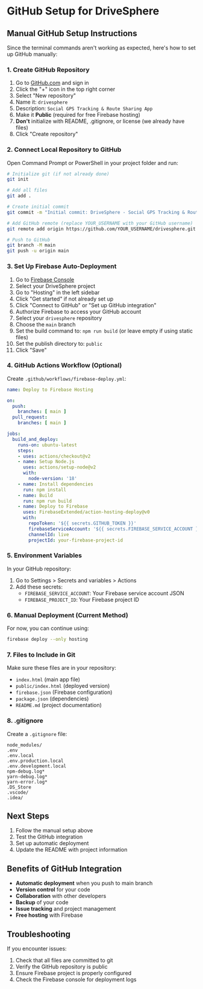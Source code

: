 # GitHub Setup for DriveSphere

## Manual GitHub Setup Instructions

Since the terminal commands aren't working as expected, here's how to set up GitHub manually:

### 1. Create GitHub Repository

1. Go to [GitHub.com](https://github.com) and sign in
2. Click the "+" icon in the top right corner
3. Select "New repository"
4. Name it: `drivesphere`
5. Description: `Social GPS Tracking & Route Sharing App`
6. Make it **Public** (required for free Firebase hosting)
7. **Don't** initialize with README, .gitignore, or license (we already have files)
8. Click "Create repository"

### 2. Connect Local Repository to GitHub

Open Command Prompt or PowerShell in your project folder and run:

```bash
# Initialize git (if not already done)
git init

# Add all files
git add .

# Create initial commit
git commit -m "Initial commit: DriveSphere - Social GPS Tracking & Route Sharing App"

# Add GitHub remote (replace YOUR_USERNAME with your GitHub username)
git remote add origin https://github.com/YOUR_USERNAME/drivesphere.git

# Push to GitHub
git branch -M main
git push -u origin main
```

### 3. Set Up Firebase Auto-Deployment

1. Go to [Firebase Console](https://console.firebase.google.com)
2. Select your DriveSphere project
3. Go to "Hosting" in the left sidebar
4. Click "Get started" if not already set up
5. Click "Connect to GitHub" or "Set up GitHub integration"
6. Authorize Firebase to access your GitHub account
7. Select your `drivesphere` repository
8. Choose the `main` branch
9. Set the build command to: `npm run build` (or leave empty if using static files)
10. Set the publish directory to: `public`
11. Click "Save"

### 4. GitHub Actions Workflow (Optional)

Create `.github/workflows/firebase-deploy.yml`:

```yaml
name: Deploy to Firebase Hosting

on:
  push:
    branches: [ main ]
  pull_request:
    branches: [ main ]

jobs:
  build_and_deploy:
    runs-on: ubuntu-latest
    steps:
    - uses: actions/checkout@v2
    - name: Setup Node.js
      uses: actions/setup-node@v2
      with:
        node-version: '18'
    - name: Install dependencies
      run: npm install
    - name: Build
      run: npm run build
    - name: Deploy to Firebase
      uses: FirebaseExtended/action-hosting-deploy@v0
      with:
        repoToken: '${{ secrets.GITHUB_TOKEN }}'
        firebaseServiceAccount: '${{ secrets.FIREBASE_SERVICE_ACCOUNT }}'
        channelId: live
        projectId: your-firebase-project-id
```

### 5. Environment Variables

In your GitHub repository:
1. Go to Settings > Secrets and variables > Actions
2. Add these secrets:
   - `FIREBASE_SERVICE_ACCOUNT`: Your Firebase service account JSON
   - `FIREBASE_PROJECT_ID`: Your Firebase project ID

### 6. Manual Deployment (Current Method)

For now, you can continue using:
```bash
firebase deploy --only hosting
```

### 7. Files to Include in Git

Make sure these files are in your repository:
- `index.html` (main app file)
- `public/index.html` (deployed version)
- `firebase.json` (Firebase configuration)
- `package.json` (dependencies)
- `README.md` (project documentation)

### 8. .gitignore

Create a `.gitignore` file:
```
node_modules/
.env
.env.local
.env.production.local
.env.development.local
npm-debug.log*
yarn-debug.log*
yarn-error.log*
.DS_Store
.vscode/
.idea/
```

## Next Steps

1. Follow the manual setup above
2. Test the GitHub integration
3. Set up automatic deployment
4. Update the README with project information

## Benefits of GitHub Integration

- **Automatic deployment** when you push to main branch
- **Version control** for your code
- **Collaboration** with other developers
- **Backup** of your code
- **Issue tracking** and project management
- **Free hosting** with Firebase

## Troubleshooting

If you encounter issues:
1. Check that all files are committed to git
2. Verify the GitHub repository is public
3. Ensure Firebase project is properly configured
4. Check the Firebase console for deployment logs
